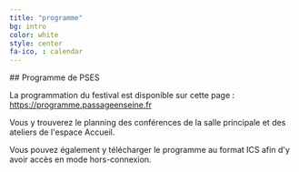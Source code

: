 ```yaml
---
title: "programme"
bg: intro
color: white
style: center
fa-ico, : calendar
---
```


## Programme de PSES

La programmation du festival est disponible sur cette page : <a href="https://programme.passageenseine.fr">https://programme.passageenseine.fr</a>

Vous y trouverez le planning des conférences de la salle principale et des ateliers de l'espace Accueil.

Vous pouvez également y télécharger le programme au format ICS afin d'y avoir accès en mode hors-connexion.
